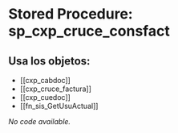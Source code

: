 # Stored Procedure: sp_cxp_cruce_consfact

## Usa los objetos:
- [[cxp_cabdoc]]
- [[cxp_cruce_factura]]
- [[cxp_cuedoc]]
- [[fn_sis_GetUsuActual]]

*No code available.*
